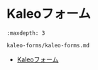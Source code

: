 # Kaleoフォーム

```{toctree}
:maxdepth: 3

kaleo-forms/kaleo-forms.md
```

- [Kaleoフォーム](./kaleo-forms/kaleo-forms.md)
